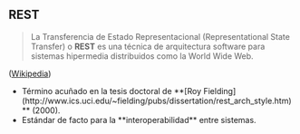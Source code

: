 ## REST

> La Transferencia de Estado Representacional (Representational State Transfer) o **REST** es una técnica de arquitectura software para sistemas hipermedia distribuidos como la World Wide Web.

([Wikipedia](http://es.wikipedia.org/wiki/Representational_State_Transfer))

<ul>
<li class="fragment" data-fragment-index="1"> Término acuñado en la tesis doctoral de **[Roy Fielding](http://www.ics.uci.edu/~fielding/pubs/dissertation/rest_arch_style.htm)** (2000).</li>

<li class="fragment" data-fragment-index="2"> Estándar de facto para la **interoperabilidad** entre sistemas.</li>
</ul>
